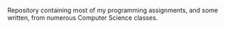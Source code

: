 Repository containing most of my programming assignments, and some written, from numerous Computer Science classes.
